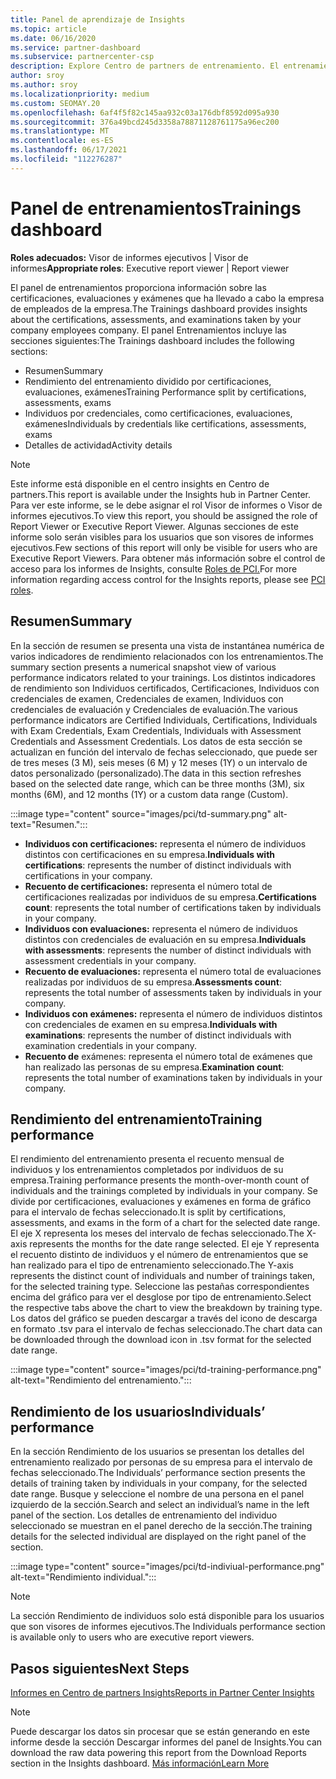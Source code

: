 ```yaml
---
title: Panel de aprendizaje de Insights
ms.topic: article
ms.date: 06/16/2020
ms.service: partner-dashboard
ms.subservice: partnercenter-csp
description: Explore Centro de partners de entrenamiento. El entrenamiento es uno de los informes disponibles en el área Centro de partners Insights (PCI).
author: sroy
ms.author: sroy
ms.localizationpriority: medium
ms.custom: SEOMAY.20
ms.openlocfilehash: 6af4f5f82c145aa932c03a176dbf8592d095a930
ms.sourcegitcommit: 376a49bcd245d3358a78871128761175a96ec200
ms.translationtype: MT
ms.contentlocale: es-ES
ms.lasthandoff: 06/17/2021
ms.locfileid: "112276287"
---
```

# <a name="trainings-dashboard"></a><span data-ttu-id="fc8de-104">Panel de entrenamientos</span><span class="sxs-lookup"><span data-stu-id="fc8de-104">Trainings dashboard</span></span>

<span data-ttu-id="fc8de-105">**Roles adecuados:** Visor de informes ejecutivos | Visor de informes</span><span class="sxs-lookup"><span data-stu-id="fc8de-105">**Appropriate roles**: Executive report viewer | Report viewer</span></span>

<span data-ttu-id="fc8de-106">El panel de entrenamientos proporciona información sobre las certificaciones, evaluaciones y exámenes que ha llevado a cabo la empresa de empleados de la empresa.</span><span class="sxs-lookup"><span data-stu-id="fc8de-106">The Trainings dashboard provides insights about the certifications, assessments, and examinations taken by your company employees company.</span></span> <span data-ttu-id="fc8de-107">El panel Entrenamientos incluye las secciones siguientes:</span><span class="sxs-lookup"><span data-stu-id="fc8de-107">The Trainings dashboard includes the following sections:</span></span>

- <span data-ttu-id="fc8de-108">Resumen</span><span class="sxs-lookup"><span data-stu-id="fc8de-108">Summary</span></span>
- <span data-ttu-id="fc8de-109">Rendimiento del entrenamiento dividido por certificaciones, evaluaciones, exámenes</span><span class="sxs-lookup"><span data-stu-id="fc8de-109">Training Performance split by certifications, assessments, exams</span></span>
- <span data-ttu-id="fc8de-110">Individuos por credenciales, como certificaciones, evaluaciones, exámenes</span><span class="sxs-lookup"><span data-stu-id="fc8de-110">Individuals by credentials like certifications, assessments, exams</span></span>
- <span data-ttu-id="fc8de-111">Detalles de actividad</span><span class="sxs-lookup"><span data-stu-id="fc8de-111">Activity details</span></span>

>[!NOTE] 
><span data-ttu-id="fc8de-112">Este informe está disponible en el centro insights en Centro de partners.</span><span class="sxs-lookup"><span data-stu-id="fc8de-112">This report is available under the Insights hub in Partner Center.</span></span> <span data-ttu-id="fc8de-113">Para ver este informe, se le debe asignar el rol Visor de informes o Visor de informes ejecutivos.</span><span class="sxs-lookup"><span data-stu-id="fc8de-113">To view this report, you should be assigned the role of Report Viewer or Executive Report Viewer.</span></span> <span data-ttu-id="fc8de-114">Algunas secciones de este informe solo serán visibles para los usuarios que son visores de informes ejecutivos.</span><span class="sxs-lookup"><span data-stu-id="fc8de-114">Few sections of this report will only be visible for users who are Executive Report Viewers.</span></span> <span data-ttu-id="fc8de-115">Para obtener más información sobre el control de acceso para los informes de Insights, consulte [Roles de PCI.](pci-roles.md)</span><span class="sxs-lookup"><span data-stu-id="fc8de-115">For more information regarding access control for the Insights reports, please see [PCI roles](pci-roles.md).</span></span>

## <a name="summary"></a><span data-ttu-id="fc8de-116">Resumen</span><span class="sxs-lookup"><span data-stu-id="fc8de-116">Summary</span></span>

<span data-ttu-id="fc8de-117">En la sección de resumen se presenta una vista de instantánea numérica de varios indicadores de rendimiento relacionados con los entrenamientos.</span><span class="sxs-lookup"><span data-stu-id="fc8de-117">The summary section presents a numerical snapshot view of various performance indicators related to your trainings.</span></span> <span data-ttu-id="fc8de-118">Los distintos indicadores de rendimiento son Individuos certificados, Certificaciones, Individuos con credenciales de examen, Credenciales de examen, Individuos con credenciales de evaluación y Credenciales de evaluación.</span><span class="sxs-lookup"><span data-stu-id="fc8de-118">The various performance indicators are Certified Individuals, Certifications, Individuals with Exam Credentials, Exam Credentials, Individuals with Assessment Credentials and Assessment Credentials.</span></span> <span data-ttu-id="fc8de-119">Los datos de esta sección se actualizan en función del intervalo de fechas seleccionado, que puede ser de tres meses (3 M), seis meses (6 M) y 12 meses (1Y) o un intervalo de datos personalizado (personalizado).</span><span class="sxs-lookup"><span data-stu-id="fc8de-119">The data in this section refreshes based on the selected date range, which can be three months (3M), six months (6M), and 12 months (1Y) or a custom data range (Custom).</span></span> 

:::image type="content" source="images/pci/td-summary.png" alt-text="Resumen.":::

- <span data-ttu-id="fc8de-121">**Individuos con certificaciones:** representa el número de individuos distintos con certificaciones en su empresa.</span><span class="sxs-lookup"><span data-stu-id="fc8de-121">**Individuals with certifications**: represents the number of distinct individuals with certifications in your company.</span></span>
- <span data-ttu-id="fc8de-122">**Recuento de certificaciones:** representa el número total de certificaciones realizadas por individuos de su empresa.</span><span class="sxs-lookup"><span data-stu-id="fc8de-122">**Certifications count**: represents the total number of certifications taken by individuals in your company.</span></span>
- <span data-ttu-id="fc8de-123">**Individuos con evaluaciones:** representa el número de individuos distintos con credenciales de evaluación en su empresa.</span><span class="sxs-lookup"><span data-stu-id="fc8de-123">**Individuals with assessments**: represents the number of distinct individuals with assessment credentials in your company.</span></span> 
- <span data-ttu-id="fc8de-124">**Recuento de evaluaciones:** representa el número total de evaluaciones realizadas por individuos de su empresa.</span><span class="sxs-lookup"><span data-stu-id="fc8de-124">**Assessments count**: represents the total number of assessments taken by individuals in your company.</span></span>
- <span data-ttu-id="fc8de-125">**Individuos con exámenes:** representa el número de individuos distintos con credenciales de examen en su empresa.</span><span class="sxs-lookup"><span data-stu-id="fc8de-125">**Individuals with examinations**: represents the number of distinct individuals with examination credentials in your company.</span></span> 
- <span data-ttu-id="fc8de-126">**Recuento de** exámenes: representa el número total de exámenes que han realizado las personas de su empresa.</span><span class="sxs-lookup"><span data-stu-id="fc8de-126">**Examination count**: represents the total number of examinations taken by individuals in your company.</span></span>

## <a name="training-performance"></a><span data-ttu-id="fc8de-127">Rendimiento del entrenamiento</span><span class="sxs-lookup"><span data-stu-id="fc8de-127">Training performance</span></span>

<span data-ttu-id="fc8de-128">El rendimiento del entrenamiento presenta el recuento mensual de individuos y los entrenamientos completados por individuos de su empresa.</span><span class="sxs-lookup"><span data-stu-id="fc8de-128">Training performance presents the month-over-month count of individuals and the trainings completed by individuals in your company.</span></span> <span data-ttu-id="fc8de-129">Se divide por certificaciones, evaluaciones y exámenes en forma de gráfico para el intervalo de fechas seleccionado.</span><span class="sxs-lookup"><span data-stu-id="fc8de-129">It is split by certifications, assessments, and exams in the form of a chart for the selected date range.</span></span> <span data-ttu-id="fc8de-130">El eje X representa los meses del intervalo de fechas seleccionado.</span><span class="sxs-lookup"><span data-stu-id="fc8de-130">The X-axis represents the months for the date range selected.</span></span> <span data-ttu-id="fc8de-131">El eje Y representa el recuento distinto de individuos y el número de entrenamientos que se han realizado para el tipo de entrenamiento seleccionado.</span><span class="sxs-lookup"><span data-stu-id="fc8de-131">The Y-axis represents the distinct count of individuals and number of trainings taken, for the selected training type.</span></span> <span data-ttu-id="fc8de-132">Seleccione las pestañas correspondientes encima del gráfico para ver el desglose por tipo de entrenamiento.</span><span class="sxs-lookup"><span data-stu-id="fc8de-132">Select the respective tabs above the chart to view the breakdown by training type.</span></span> <span data-ttu-id="fc8de-133">Los datos del gráfico se pueden descargar a través del icono de descarga en formato .tsv para el intervalo de fechas seleccionado.</span><span class="sxs-lookup"><span data-stu-id="fc8de-133">The chart data can be downloaded through the download icon in .tsv format for the selected date range.</span></span>

:::image type="content" source="images/pci/td-training-performance.png" alt-text="Rendimiento del entrenamiento.":::

## <a name="individuals-performance"></a><span data-ttu-id="fc8de-135">Rendimiento de los usuarios</span><span class="sxs-lookup"><span data-stu-id="fc8de-135">Individuals’ performance</span></span>

<span data-ttu-id="fc8de-136">En la sección Rendimiento de los usuarios se presentan los detalles del entrenamiento realizado por personas de su empresa para el intervalo de fechas seleccionado.</span><span class="sxs-lookup"><span data-stu-id="fc8de-136">The Individuals’ performance section presents the details of training taken by individuals in your company, for the selected date range.</span></span> <span data-ttu-id="fc8de-137">Busque y seleccione el nombre de una persona en el panel izquierdo de la sección.</span><span class="sxs-lookup"><span data-stu-id="fc8de-137">Search and select an individual’s name in the left panel of the section.</span></span> <span data-ttu-id="fc8de-138">Los detalles de entrenamiento del individuo seleccionado se muestran en el panel derecho de la sección.</span><span class="sxs-lookup"><span data-stu-id="fc8de-138">The training details for the selected individual are displayed on the right panel of the section.</span></span>

:::image type="content" source="images/pci/td-indiviual-performance.png" alt-text="Rendimiento individual.":::

>[!NOTE] 
> <span data-ttu-id="fc8de-140">La sección Rendimiento de individuos solo está disponible para los usuarios que son visores de informes ejecutivos.</span><span class="sxs-lookup"><span data-stu-id="fc8de-140">The Individuals performance section is available only to users who are executive report viewers.</span></span> 

## <a name="next-steps"></a><span data-ttu-id="fc8de-141">Pasos siguientes</span><span class="sxs-lookup"><span data-stu-id="fc8de-141">Next Steps</span></span>

[<span data-ttu-id="fc8de-142">Informes en Centro de partners Insights</span><span class="sxs-lookup"><span data-stu-id="fc8de-142">Reports in Partner Center Insights</span></span>](partner-center-insights.md)

>[!NOTE] 
> <span data-ttu-id="fc8de-143">Puede descargar los datos sin procesar que se están generando en este informe desde la sección Descargar informes del panel de Insights.</span><span class="sxs-lookup"><span data-stu-id="fc8de-143">You can download the raw data powering this report from the Download Reports section in the Insights dashboard.</span></span> [<span data-ttu-id="fc8de-144">Más información</span><span class="sxs-lookup"><span data-stu-id="fc8de-144">Learn More</span></span>](pci-download-reports.md)